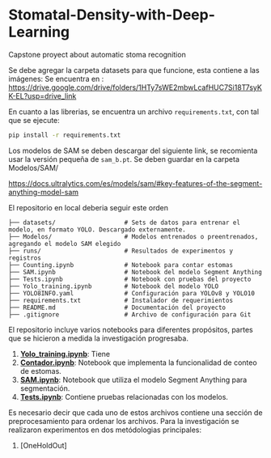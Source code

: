 # Stomatal-Density-with-Deep-Learning
Capstone proyect about automatic stoma recognition

Se debe agregar la carpeta datasets para que funcione, esta contiene a las imágenes:
Se encuentra en : https://drive.google.com/drive/folders/1HTy7sWE2mbwLcafHUC7Si18T7syKK-EL?usp=drive_link

En cuanto a las librerias, se encuentra un archivo `requirements.txt`, con tal que se ejecute:

```bash
pip install -r requirements.txt
```

Los modelos de SAM se deben descargar del siguiente link, se recomienta usar la versión pequeña de `sam_b.pt`. Se deben guardar en la carpeta Modelos/SAM/

https://docs.ultralytics.com/es/models/sam/#key-features-of-the-segment-anything-model-sam


El repositorio en local deberia seguir este orden
```
├── datasets/                   # Sets de datos para entrenar el modelo, en formato YOLO. Descargado externamente.
├── Modelos/                    # Modelos entrenados o preentrenados, agregando el modelo SAM elegido
├── runs/                       # Resultados de experimentos y registros
├── Counting.ipynb              # Notebook para contar estomas
├── SAM.ipynb                   # Notebook del modelo Segment Anything
├── Tests.ipynb                 # Notebook con pruebas del proyecto
├── Yolo_training.ipynb         # Notebook del modelo YOLO
├── YOLO8INFO.yaml              # Configuración para YOLOv8 y YOLO10
├── requirements.txt            # Instalador de requerimientos
├── README.md                   # Documentación del proyecto
├── .gitignore                  # Archivo de configuración para Git
```

El repositorio incluye varios notebooks para diferentes propósitos, partes que se hicieron a medida la investigación progresaba. 

1. **[Yolo_training.ipynb](./Yolo_training.ipynb)**: Tiene 
2. **[Contador.ipynb](./Contador.ipynb)**: Notebook que implementa la funcionalidad de conteo de estomas.
3. **[SAM.ipynb](./SAM.ipynb)**: Notebook que utiliza el modelo Segment Anything para segmentación.
4. **[Tests.ipynb](./Tests.ipynb)**: Contiene pruebas relacionadas con los modelos.

Es necesario decir que cada uno de estos archivos contiene una sección de preprocesamiento para ordenar los archivos. Para la investigación se realizaron experimentos en dos metódologias principales:

1. [OneHoldOut]
